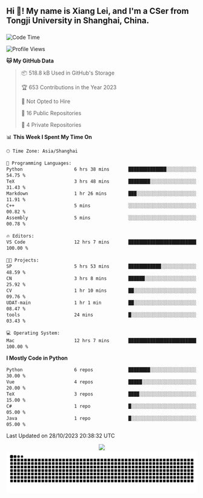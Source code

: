 <h2 align="left">Hi 👋! My name is Xiang Lei, and I'm a CSer from Tongji University in Shanghai, China.</h2>

###

<!--START_SECTION:waka-->
![Code Time](http://img.shields.io/badge/Code%20Time-274%20hrs%2032%20mins-blue)

![Profile Views](http://img.shields.io/badge/Profile%20Views-130-blue)

**🐱 My GitHub Data** 

> 📦 518.8 kB Used in GitHub's Storage 
 > 
> 🏆 653 Contributions in the Year 2023
 > 
> 🚫 Not Opted to Hire
 > 
> 📜 16 Public Repositories 
 > 
> 🔑 4 Private Repositories 
 > 
📊 **This Week I Spent My Time On** 

```text
🕑︎ Time Zone: Asia/Shanghai

💬 Programming Languages: 
Python                   6 hrs 38 mins       ██████████████░░░░░░░░░░░   54.75 % 
TeX                      3 hrs 48 mins       ████████░░░░░░░░░░░░░░░░░   31.43 % 
Markdown                 1 hr 26 mins        ███░░░░░░░░░░░░░░░░░░░░░░   11.91 % 
C++                      5 mins              ░░░░░░░░░░░░░░░░░░░░░░░░░   00.82 % 
Assembly                 5 mins              ░░░░░░░░░░░░░░░░░░░░░░░░░   00.78 % 

🔥 Editors: 
VS Code                  12 hrs 7 mins       █████████████████████████   100.00 % 

🐱‍💻 Projects: 
SP                       5 hrs 53 mins       ████████████░░░░░░░░░░░░░   48.59 % 
CN                       3 hrs 8 mins        ██████░░░░░░░░░░░░░░░░░░░   25.92 % 
CV                       1 hr 10 mins        ██░░░░░░░░░░░░░░░░░░░░░░░   09.76 % 
UDAT-main                1 hr 1 min          ██░░░░░░░░░░░░░░░░░░░░░░░   08.47 % 
tools                    24 mins             █░░░░░░░░░░░░░░░░░░░░░░░░   03.43 % 

💻 Operating System: 
Mac                      12 hrs 7 mins       █████████████████████████   100.00 % 
```

**I Mostly Code in Python** 

```text
Python                   6 repos             ████████░░░░░░░░░░░░░░░░░   30.00 % 
Vue                      4 repos             █████░░░░░░░░░░░░░░░░░░░░   20.00 % 
TeX                      3 repos             ████░░░░░░░░░░░░░░░░░░░░░   15.00 % 
C#                       1 repo              █░░░░░░░░░░░░░░░░░░░░░░░░   05.00 % 
Java                     1 repo              █░░░░░░░░░░░░░░░░░░░░░░░░   05.00 % 
```




 Last Updated on 28/10/2023 20:38:32 UTC
<!--END_SECTION:waka-->

<div align="center">
  <img src="https://github-readme-stats.vercel.app/api?username=Lei00764&show_icons=true&theme=radical" />
 </div>

 <div align="center">

<picture>
  <source media="(prefers-color-scheme: dark)" srcset="https://raw.githubusercontent.com/Lei00764/Lei00764/output/github-contribution-grid-snake-dark.svg">
  <source media="(prefers-color-scheme: light)" srcset="https://raw.githubusercontent.com/Lei00764/Lei00764/output/github-contribution-grid-snake.svg">
  <img alt="github contribution grid snake animation" src="https://raw.githubusercontent.com/Lei00764/Lei00764/output/github-contribution-grid-snake.svg">
</picture>

</div>




